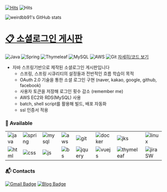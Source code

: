 
[![Hits](https://hits.seeyoufarm.com/api/count/incr/badge.svg?url=https%3A%2F%2Fgithub.com%2Fweirdbb91%2F&count_bg=%2379C83D&title_bg=%23555555&icon=&icon_color=%23E7E7E7&title=hits&edge_flat=false)](https://hits.seeyoufarm.com) ![Hits](https://img.shields.io/github/followers/weirdbb91?label=Follow)



![weirdbb91's GitHub stats](https://github-readme-stats.vercel.app/api?username=weirdbb91&count_private=true)


# <a href='https://baekpt.site' target='_blank'>📋 소셜로그인 게시판</a>
![Java](https://img.shields.io/badge/Java-007396?style=plastic&logo=Java&logoColor=white)
![Spring](https://img.shields.io/badge/Spring-6DB33F?style=plastic&logo=Spring&logoColor=white)
![Thymeleaf](https://img.shields.io/badge/Thymeleaf-005F0F?style=plastic&logo=Thymeleaf&logoColor=white)
![MySQL](https://img.shields.io/badge/MySQL-4479A1?style=plastic&logo=MySQL&logoColor=white)
![AWS](https://img.shields.io/badge/AWS-232F3E?style=plastic&logo=Amazon-AWS&logoColor=white)
![Git](https://img.shields.io/badge/Git-F05032?style=plastic&logo=Git&logoColor=white)
[자세히/코드 보기](https://github.com/weirdbb91/lamb)

- 자바 스프링기반으로 제작된 소셜로그인 게시판입니다  
  - 스프링, 스프링 시큐리티의 설정들과 전반적인 흐름 학습이 목적
  - OAuth 2.0 기술을 통한 소셜 로그인 구현 (naver, kakao, google, github, facebook)
  - 사용자 토큰을 저장해 로그인 횟수 감소 (remember me)
  - AWS EC2와 RDS(MySQL) 사용
  - batch, shell script를 활용해 빌드, 배포 자동화
  - ssl 인증서 적용


### 🚀 Available
|||||||||||
|---|---|---|---|---|---|---|---|---|---|
|![java][java]|![spring][spring]|![mysql][mysql]|![aws][aws]|![git][git]|![docker][docker]|![jks][jenkings]|![linux][linux]|![ubuntu][ubuntu]|![python][python]|
|![html][html]|![css][css]|![js][javascript]|![bs][bootstrap]|![jquery][jquery]|![vuejs][vuejs]|![thymeleaf][thymeleaf]|![jiraSW][jiraSW]|![bitb][bitbucket]|![cfl][confluence]|




### :mailbox_with_mail: Contacts
[![Gmail Badge](https://img.shields.io/badge/Gmail-d14836?style=flat-square&logo=Gmail&logoColor=white&link=mailto:weirdbb91@gmail.com)](mailto:weirdbb91@gmail.com)
[![Blog Badge](http://img.shields.io/badge/-Blog-black?style=flat-square&logo=github&link=https://weirdbb91.github.io)](https://weirdbb91.github.io)






[docker]: <https://user-images.githubusercontent.com/50126248/111152182-cf73d280-85d3-11eb-9555-8016c1804a07.png>
[git]: <https://user-images.githubusercontent.com/50126248/111152187-d00c6900-85d3-11eb-8a55-37f2142a933e.png>
[html]: <https://user-images.githubusercontent.com/50126248/111152191-d0a4ff80-85d3-11eb-90db-7fc0e702e5e7.png>
[java]: <https://user-images.githubusercontent.com/50126248/111152193-d13d9600-85d3-11eb-86d6-f3c5c7e7dca7.png>
[javascript]: <https://user-images.githubusercontent.com/50126248/111152197-d13d9600-85d3-11eb-9a00-6160444a3f37.png>
[jenkings]: <https://user-images.githubusercontent.com/50126248/111152198-d1d62c80-85d3-11eb-9bc1-94487809f199.png>
[thymeleaf]: <https://user-images.githubusercontent.com/50126248/111281545-66966400-8680-11eb-8b65-fa44b27e0fb7.png>
[jenkings]: <https://user-images.githubusercontent.com/50126248/111281547-672efa80-8680-11eb-823a-9379f0860adf.png>
[jquery]: <https://user-images.githubusercontent.com/50126248/111152203-d3075980-85d3-11eb-99ee-d1d6e30df2a0.png>
[linux]: <https://user-images.githubusercontent.com/50126248/111152206-d3075980-85d3-11eb-8b16-872f9f5fab4d.png>
[mysql]: <https://user-images.githubusercontent.com/50126248/111152209-d39ff000-85d3-11eb-938d-4090d4d27e27.png>
[python]: <https://user-images.githubusercontent.com/50126248/111152212-d4388680-85d3-11eb-9c3a-4b354b34ec28.png>
[ubuntu]: <https://user-images.githubusercontent.com/50126248/111152215-d4d11d00-85d3-11eb-8d97-575d5ef3c792.png>
[vuejs]: <https://user-images.githubusercontent.com/50126248/111152216-d4d11d00-85d3-11eb-8faa-71349d68a622.png>
[spring]: <https://user-images.githubusercontent.com/50126248/111152217-d569b380-85d3-11eb-9b3c-35f070915d20.png>
[aws]: <https://user-images.githubusercontent.com/50126248/111152218-d569b380-85d3-11eb-9df2-85f9d67d305f.png>
[bootstrap]: <https://user-images.githubusercontent.com/50126248/111152219-d6024a00-85d3-11eb-8087-299af4494ee9.png>
[css]: <https://user-images.githubusercontent.com/50126248/111152220-d6024a00-85d3-11eb-824d-a720aa139cd0.png>
[atlas]: <https://user-images.githubusercontent.com/50126248/111276356-99d5f480-867a-11eb-925d-6bea38908eaa.png>
[jiraSW]: <https://user-images.githubusercontent.com/50126248/111279187-c9d2c700-867d-11eb-9876-8ac77b756dda.png>
[jira]: <https://user-images.githubusercontent.com/50126248/111279189-ca6b5d80-867d-11eb-9ad4-ba7d0313f726.png>
[bitbucket]: <https://user-images.githubusercontent.com/50126248/111279191-cb03f400-867d-11eb-82d1-52a499dde9d2.png>
[confluence]: <https://user-images.githubusercontent.com/50126248/111279184-c93a3080-867d-11eb-9f89-e8013461f545.png>

